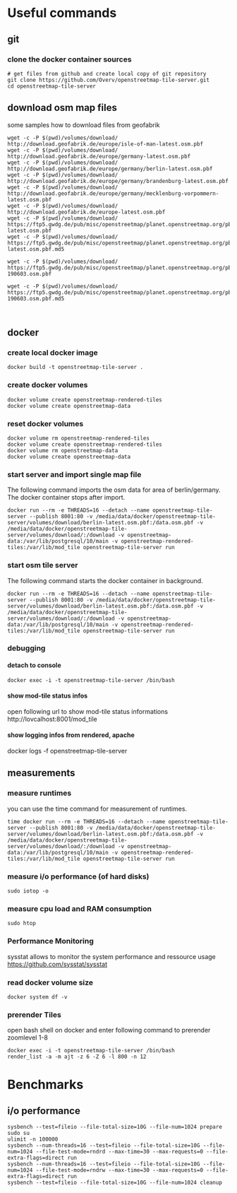 # Useful commands

## git

### clone the docker container sources
```
# get files from github and create local copy of git repository
git clone https://github.com/Overv/openstreetmap-tile-server.git
cd openstreetmap-tile-server
```

## download osm map files
some samples how to download files from geofabrik
```
wget -c -P $(pwd)/volumes/download/  http://download.geofabrik.de/europe/isle-of-man-latest.osm.pbf
wget -c -P $(pwd)/volumes/download/  http://download.geofabrik.de/europe/germany-latest.osm.pbf
wget -c -P $(pwd)/volumes/download/  http://download.geofabrik.de/europe/germany/berlin-latest.osm.pbf
wget -c -P $(pwd)/volumes/download/  http://download.geofabrik.de/europe/germany/brandenburg-latest.osm.pbf
wget -c -P $(pwd)/volumes/download/  http://download.geofabrik.de/europe/germany/mecklenburg-vorpommern-latest.osm.pbf
wget -c -P $(pwd)/volumes/download/  http://download.geofabrik.de/europe-latest.osm.pbf
wget -c -P $(pwd)/volumes/download/  https://ftp5.gwdg.de/pub/misc/openstreetmap/planet.openstreetmap.org/pbf/planet-latest.osm.pbf
wget -c -P $(pwd)/volumes/download/  https://ftp5.gwdg.de/pub/misc/openstreetmap/planet.openstreetmap.org/pbf/planet-latest.osm.pbf.md5

wget -c -P $(pwd)/volumes/download/  https://ftp5.gwdg.de/pub/misc/openstreetmap/planet.openstreetmap.org/pbf/planet-190603.osm.pbf

wget -c -P $(pwd)/volumes/download/  https://ftp5.gwdg.de/pub/misc/openstreetmap/planet.openstreetmap.org/pbf/planet-190603.osm.pbf.md5



```

## docker

### create local docker image
```
docker build -t openstreetmap-tile-server .
```

### create docker volumes
```
docker volume create openstreetmap-rendered-tiles
docker volume create openstreetmap-data
```

### reset docker volumes
```
docker volume rm openstreetmap-rendered-tiles
docker volume create openstreetmap-rendered-tiles
docker volume rm openstreetmap-data
docker volume create openstreetmap-data
```

### start server and import single map file
The following command imports the osm data for area of berlin/germany. The docker container stops after import.
```
docker run --rm -e THREADS=16 --detach --name openstreetmap-tile-server --publish 8001:80 -v /media/data/docker/openstreetmap-tile-server/volumes/download/berlin-latest.osm.pbf:/data.osm.pbf -v /media/data/docker/openstreetmap-tile-server/volumes/download/:/download -v openstreetmap-data:/var/lib/postgresql/10/main -v openstreetmap-rendered-tiles:/var/lib/mod_tile openstreetmap-tile-server run
```

### start osm tile server
The following command starts the docker container in background.
```
docker run --rm -e THREADS=16 --detach --name openstreetmap-tile-server --publish 8001:80 -v /media/data/docker/openstreetmap-tile-server/volumes/download/berlin-latest.osm.pbf:/data.osm.pbf -v /media/data/docker/openstreetmap-tile-server/volumes/download/:/download -v openstreetmap-data:/var/lib/postgresql/10/main -v openstreetmap-rendered-tiles:/var/lib/mod_tile openstreetmap-tile-server run
```

### debugging

#### detach to console
```
docker exec -i -t openstreetmap-tile-server /bin/bash
```
#### show mod-tile status infos

open following url to show mod-tile status informations
http://lovcalhost:8001/mod_tile

#### show logging infos from rendered, apache
docker logs -f openstreetmap-tile-server

## measurements

### measure runtimes
you can use the time command for measurement of runtimes.
```
time docker run --rm -e THREADS=16 --detach --name openstreetmap-tile-server --publish 8001:80 -v /media/data/docker/openstreetmap-tile-server/volumes/download/berlin-latest.osm.pbf:/data.osm.pbf -v /media/data/docker/openstreetmap-tile-server/volumes/download/:/download -v openstreetmap-data:/var/lib/postgresql/10/main -v openstreetmap-rendered-tiles:/var/lib/mod_tile openstreetmap-tile-server run
```

### measure i/o performance (of hard disks)
```
sudo iotop -o
```

### measure cpu load and RAM consumption
```
sudo htop
```
### Performance Monitoring
sysstat allows to monitor the system performance and ressource usage <br>
https://github.com/sysstat/sysstat

### read docker volume size
```
docker system df -v
```

### prerender Tiles
open bash shell on docker and enter following command to prerender zoomlevel 1-8
```
docker exec -i -t openstreetmap-tile-server /bin/bash
render_list -a -m ajt -z 6 -Z 6 -l 800 -n 12
```


# Benchmarks

## i/o performance
```
sysbench --test=fileio --file-total-size=10G --file-num=1024 prepare
sudo su
ulimit -n 100000
sysbench --num-threads=16 --test=fileio --file-total-size=10G --file-num=1024 --file-test-mode=rndrd --max-time=30 --max-requests=0 --file-extra-flags=direct run
sysbench --num-threads=16 --test=fileio --file-total-size=10G --file-num=1024 --file-test-mode=rndrw --max-time=30 --max-requests=0 --file-extra-flags=direct run
sysbench --test=fileio --file-total-size=10G --file-num=1024 cleanup
```
